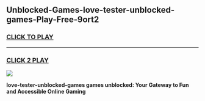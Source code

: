 
## Unblocked-Games-love-tester-unblocked-games-Play-Free-9ort2
<h3>
<a href="https://premium76.site?title=love-tester-unblocked-games&ref=21A">CLICK TO PLAY</a></h3>
<hr>

<h3>
<a href="https://premium76.site?title=love-tester-unblocked-games&ref=21A">CLICK 2 PLAY</a>
  
</h3>

<a href="https://premium76.site?title=love-tester-unblocked-games&ref=21A"><img src="https://clearcache.store/games.png"></a>


**love-tester-unblocked-games games unblocked: Your Gateway to Fun and Accessible Online Gaming**

